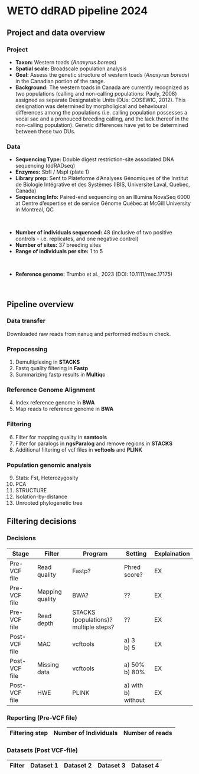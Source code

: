 # WETO ddRAD pipeline 2024
## Project and data overview
### Project
- **Taxon:** Western toads (*Anaxyrus boreas*)
- **Spatial scale:** Broadscale population analysis
- **Goal:** Assess the genetic structure of western toads (*Anaxyrus boreas*) in the Canadian portion of the range.
- **Background:** The western toads in Canada are currently recognized as two populations (calling and non-calling populations: Pauly, 2008) assigned as separate Designatable Units (DUs: COSEWIC, 2012). This designation was determined by morpholigical and behavioural differences among the populations (i.e. calling population possesses a vocal sac and a pronouced breeding calling, and the lack thereof in the non-calling population). Genetic differences have yet to be determined between these two DUs.
### Data
- **Sequencing Type:** Double digest restriction-site associated DNA sequencing (ddRADseq)
- **Enzymes:** SbfI / MspI (plate 1)
- **Library prep:** Sent to Plateforme d’Analyses Génomiques of the Institut de Biologie Intégrative et des Systèmes (IBIS, Universite ́Laval, Quebec, Canada)
- **Sequencing Info:** Paired-end sequencing on an Illumina NovaSeq 6000 at Centre d’expertise et de service Génome Québec at McGill University in Montreal, QC
<br>

- **Number of individuals sequenced:** 48 (inclusive of two positive controls - i.e. replicates, and one negative control)
- **Number of sites:** 37 breeding sites
- **Range of individuals per site:** 1 to 5 
<br>

- **Reference genome:** Trumbo et al., 2023 (DOI: 10.1111/mec.17175)
<br>

## Pipeline overview
### Data transfer
Downloaded raw reads from nanuq and performed md5sum check.
<br>

### Prepocessing
1. Demultiplexing in **STACKS**
2. Fastq quality filtering in **Fastp**
3. Summarizing fastp results in **Multiqc**

### Reference Genome Alignment
4. Index reference genome in **BWA**
5. Map reads to reference genome in **BWA**

### Filtering 
6. Filter for mapping quality in **samtools**
7. Filter for paralogs in **ngsParalog** and remove regions in **STACKS**
8. Additional filtering of vcf files in **vcftools** and **PLINK**

### Population genomic analysis
9. Stats: Fst, Heterozygosity
10. PCA
11. STRUCTURE
12. Isolation-by-distance
13. Unrooted phylogenetic tree

## Filtering decisions
### Decisions
| Stage | Filter | Program | Setting | Explaination |
| --- | --- | --- | --- | --- |
| Pre-VCF file | Read quality | Fastp? | Phred score? | EX |
| Pre-VCF file | Mapping quality | BWA? | ?? | EX |
| Pre-VCF file | Read depth | STACKS (populations)? <br> multiple steps? | ?? | EX |
| Post-VCF file | MAC | vcftools | a) 3 <br> b) 5 | EX |
| Post-VCF file | Missing data | vcftools | a) 50% <br> b) 80% | EX |
| Post-VCF file | HWE | PLINK | a) with <br> b) without | EX |

### Reporting (Pre-VCF file)
| Filtering step | Number of Individuals | Number of reads |
| --- | --- | --- |

### Datasets (Post VCF-file)
| Filter | Dataset 1 | Dataset 2 | Dataset 3 | Dataset 4 |
| --- | --- | --- | --- | --- |

